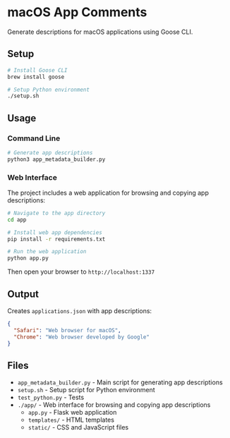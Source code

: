 # macOS App Comments

Generate descriptions for macOS applications using Goose CLI.

## Setup

```bash
# Install Goose CLI
brew install goose

# Setup Python environment
./setup.sh
```

## Usage

### Command Line

```bash
# Generate app descriptions
python3 app_metadata_builder.py
```

### Web Interface

The project includes a web application for browsing and copying app descriptions:

```bash
# Navigate to the app directory
cd app

# Install web app dependencies
pip install -r requirements.txt

# Run the web application
python app.py
```

Then open your browser to `http://localhost:1337`

## Output

Creates `applications.json` with app descriptions:

```json
{
  "Safari": "Web browser for macOS",
  "Chrome": "Web browser developed by Google"
}
```

## Files

- `app_metadata_builder.py` - Main script for generating app descriptions
- `setup.sh` - Setup script for Python environment
- `test_python.py` - Tests
- `./app/` - Web interface for browsing and copying app descriptions
  - `app.py` - Flask web application
  - `templates/` - HTML templates
  - `static/` - CSS and JavaScript files
